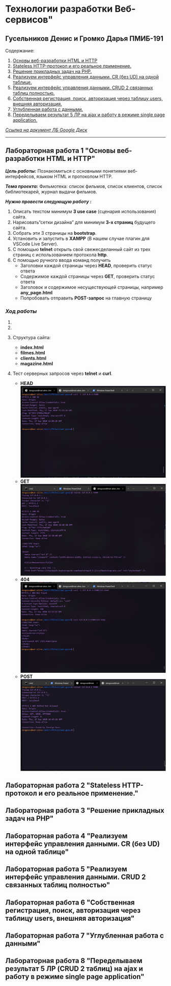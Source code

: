 # Технологии разработки Веб-сервисов"

## **Гусельников Денис и Громко Дарья ПМИБ-191**

Содержание:

1) [Основы веб-разработки HTML и HTTP](#First)
2) [Stateless HTTP-протокол и его реальное применение.](#Second)
3) [Решение прикладных задач на PHP.](#Third)
4) [Реализуем интерфейс управления данными. CR (без UD) на одной таблице.](#Fourth)
5) [Реализуем интерфейс управления данными. CRUD 2 связанных таблиц полностью.](#Fifth)
6) [Собственная регистрация, поиск, авторизация через таблицу users, внешняя авторизация.](#Sixth)
7) [Углубленная работа с данными.](#Seventh)
8) [Переделываем результат 5 ЛР на ajax и работу в режиме single page application.](#Eighth)


[*Ссылка на документ ЛБ Google Диск*](https://docs.google.com/document/d/1JPA36Lfz-_EIdT6pyAc8ubkYHBWxPVtj5VMs4Py-nn8/edit#heading=h.r47yxwn74jhb)

---
## <a name="First">Лабораторная работа 1 "Основы веб-разработки HTML и HTTP"</a>

***Цель работы:***
Познакомиться с основными понятиями веб-интерфейсов, языком HTML и протоколом HTTP.


***Тема проекта:*** Фильмотека: список фильмов, список клиентов, список библиотекарей, журнал выдачи фильмов.


***Нужно провести следующую работу :***

1) Описать текстом минимум **3 use case** (сценария использования) сайта.
2) Нарисовать“сетки дизайна” для минимум **3-х страниц** будущего сайта.
3) Собрать эти 3 страницы на **bootstrap**.
4) Установить и запустить в **XAMPP** (В нашем случае плагин для VSCode Live Server).
5) С помощью **telnet** открыть свой свежесделанный сайт из трех страниц с использованием протокола **http**.
6) С помощью ручного ввода команд получить
    + Заголовки каждой страницы через **HEAD**, проверить статус ответа
    + Содержимое каждой страницы через **GET**, проверить статус ответа
    + Заголовок и содержимое несуществующей страницы, например **any_page.html**
    + Попробовать отправить **POST-запрос** на главную страницу

### ***Ход работы***

1)

2)

3) Структура сайта:
    + **index.html**
    + **filmes.html**
    + **clients.html**
    + **magazine.html**

4) Тест серверных запросов через **telnet** и **curl**.
    + **HEAD** </br>
        ![HEAD](https://github.com/DenGoose/web_laba2020/blob/dev/assets/images/github/head.png)
    + **GET** </br>
        ![GET](https://github.com/DenGoose/web_laba2020/blob/dev/assets/images/github/get.png)
    + **404** </br>
        ![error404](https://github.com/DenGoose/web_laba2020/blob/dev/assets/images/github/error404.png)
    + **POST** </br>
        ![POST](https://github.com/DenGoose/web_laba2020/blob/dev/assets/images/github/post.png)


## <a name="Second">Лабораторная работа 2 "Stateless HTTP-протокол и его реальное применение."</a>

## <a name="Third">Лабораторная работа 3 "Решение прикладных задач на PHP"</a>

## <a name="Fourth">Лабораторная работа 4 "Реализуем интерфейс управления данными. CR (без UD) на одной таблице"</a>

## <a name="Fifth">Лабораторная работа 5 "Реализуем интерфейс управления данными. CRUD 2 связанных таблиц полностью"</a>

## <a name="Sixth">Лабораторная работа 6 "Собственная регистрация, поиск, авторизация через таблицу users, внешняя авторизация"</a>

## <a name="Seventh">Лабораторная работа 7 "Углубленная работа с данными"</a>

## <a name="Eighth">Лабораторная работа 8 "Переделываем результат 5 ЛР (CRUD 2 таблиц) на ajax и работу в режиме single page application"</a>